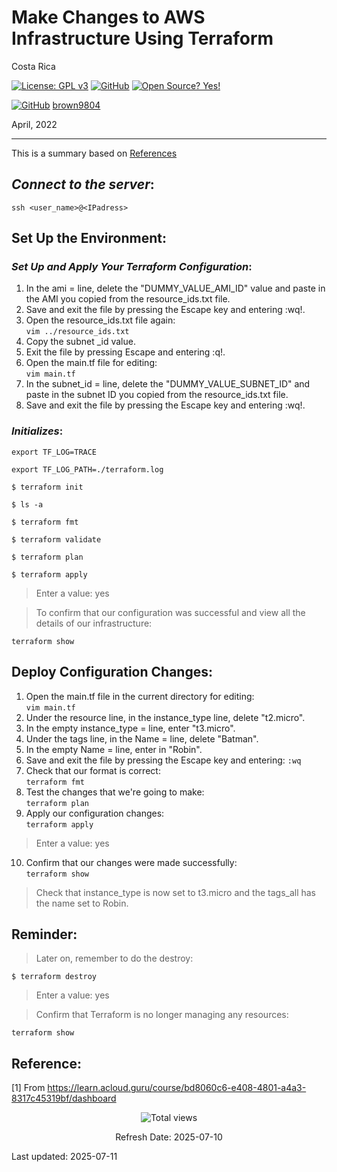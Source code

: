 # Make Changes to AWS Infrastructure Using Terraform

Costa Rica

[![License: GPL v3](https://img.shields.io/badge/License-GPLv3-blue.svg)](https://www.gnu.org/licenses/gpl-3.0)
[![GitHub](https://badgen.net/badge/icon/github?icon=github&label)](https://github.com) [![Open Source? Yes!](https://badgen.net/badge/Open%20Source%20%3F/Yes%21/blue?icon=github)](https://github.com/Naereen/badges/)

[![GitHub](https://img.shields.io/badge/--181717?logo=github&logoColor=ffffff)](https://github.com/)
[brown9804](https://github.com/brown9804)

April, 2022

----------

This is a summary based on [References](#reference)

## _Connect to the server_:

`ssh <user_name>@<IPadress>`


## Set Up the Environment:

### _Set Up and Apply Your Terraform Configuration_:

1. In the ami = line, delete the "DUMMY_VALUE_AMI_ID" value and paste in the AMI you copied from the resource_ids.txt file.
2. Save and exit the file by pressing the Escape key and entering :wq!.
3. Open the resource_ids.txt file again: <br/>
`vim ../resource_ids.txt`
4. Copy the subnet _id value.
5. Exit the file by pressing Escape and entering :q!.
6. Open the main.tf file for editing: <br/>
`vim main.tf`
7. In the subnet_id = line, delete the "DUMMY_VALUE_SUBNET_ID" and paste in the subnet ID you copied from the resource_ids.txt file.
8. Save and exit the file by pressing the Escape key and entering :wq!.


### _Initializes_:

`export TF_LOG=TRACE`

`export TF_LOG_PATH=./terraform.log`

`$ terraform init`

`$ ls -a`

`$ terraform fmt`

`$ terraform validate`

`$ terraform plan`

`$ terraform apply`

> Enter a value: yes

> To confirm that our configuration was successful and view all the details of our infrastructure: <br/>

`terraform show`

## Deploy Configuration Changes:
1. Open the main.tf file in the current directory for editing: <br/>
`vim main.tf`
2. Under the resource line, in the instance_type line, delete "t2.micro".
3. In the empty instance_type = line, enter "t3.micro".
4. Under the tags line, in the Name = line, delete "Batman".
5. In the empty Name = line, enter in "Robin".
6. Save and exit the file by pressing the Escape key and entering: `:wq`
7. Check that our format is correct: <br/>
`terraform fmt`
8. Test the changes that we're going to make: <br/>
`terraform plan`
9. Apply our configuration changes: <br/>
`terraform apply`
> Enter a value: yes

10. Confirm that our changes were made successfully: <br/>
`terraform show`
> Check that instance_type is now set to t3.micro and the tags_all has the name set to Robin.


## Reminder:

> Later on, remember to do the destroy:

`$ terraform destroy`

> Enter a value: yes

> Confirm that Terraform is no longer managing any resources: <br/>

`terraform show`

## Reference:

[1] From https://learn.acloud.guru/course/bd8060c6-e408-4801-a4a3-8317c45319bf/dashboard <br/>

<!-- START BADGE -->
<div align="center">
  <img src="https://img.shields.io/badge/Total%20views-195-limegreen" alt="Total views">
  <p>Refresh Date: 2025-07-10</p>
</div>
<!-- END BADGE -->

Last updated: 2025-07-11
